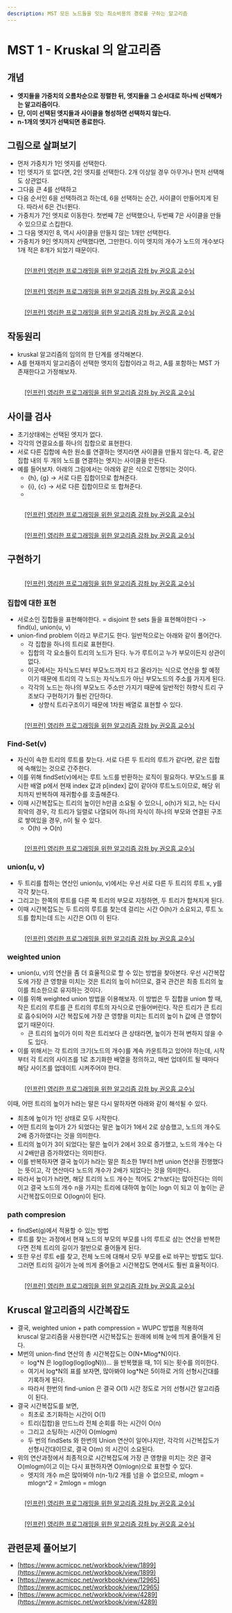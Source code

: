 ```yaml
---
description: MST 모든 노드들을 잇는 최소비용의 경로를 구하는 알고리즘
---
```


# MST 1 - Kruskal 의 알고리즘

## 개념

* **엣지들을 가중치의 오름차순으로 정렬한 뒤, 엣지들을 그 순서대로 하나씩 선택해가는 알고리즘이다.**&#x20;
* **단, 이미 선택된 엣지들과 사이클을 형성하면 선택하지 않는다.**&#x20;
* **n-1개의 엣지가 선택되면 종료한다.**&#x20;



## 그림으로 살펴보기

* 먼저 가중치가 1인 엣지를 선택한다.&#x20;
* 1인 엣지가 또 없다면, 2인 엣지를 선택한다. 2개 이상일 경우 아무거나 먼저 선택해도 상관없다.&#x20;
* 그다음 큰 4를 선택하고&#x20;
* 다음 순서인 6을 선택하려고 하는데, 6을 선택하는 순간, 사이클이 만들어지게 된다. 따라서 6은 건너뛴다.&#x20;
* 가중치가 7인 엣지로 이동한다. 첫번째 7은 선택했으나, 두번째 7은 사이클을 만들 수 있으므로 스킵한다.&#x20;
* 그 다음 엣지인 8, 역시 사이클을 만들지 않는 1개만 선택한다.&#x20;
* 가중치가 9인 엣지까지 선택했다면, 그만한다. 이미 엣지의 개수가 노드의 개수보다 1개 적은 8개가 되었기 때문이다.&#x20;

<figure><img src="../../../.gitbook/assets/image (10) (1) (2) (1).png" alt=""><figcaption><p><a href="https://www.inflearn.com/course/%EC%95%8C%EA%B3%A0%EB%A6%AC%EC%A6%98-%EA%B0%95%EC%A2%8C">[인프런] 영리한 프로그래밍을 위한 알고리즘 강좌 by 권오흠 교수님</a></p></figcaption></figure>

<figure><img src="../../../.gitbook/assets/image (22) (1) (2) (1).png" alt=""><figcaption><p><a href="https://www.inflearn.com/course/%EC%95%8C%EA%B3%A0%EB%A6%AC%EC%A6%98-%EA%B0%95%EC%A2%8C">[인프런] 영리한 프로그래밍을 위한 알고리즘 강좌 by 권오흠 교수님</a></p></figcaption></figure>

<figure><img src="../../../.gitbook/assets/image (26) (1) (3).png" alt=""><figcaption><p><a href="https://www.inflearn.com/course/%EC%95%8C%EA%B3%A0%EB%A6%AC%EC%A6%98-%EA%B0%95%EC%A2%8C">[인프런] 영리한 프로그래밍을 위한 알고리즘 강좌 by 권오흠 교수님</a></p></figcaption></figure>



## 작동원리

* kruskal 알고리즘의 임의의 한 단계를 생각해본다.&#x20;
* A를 현재까지 알고리즘이 선택한 엣지의 집합이라고 하고, A를 포함하는 MST 가 존재한다고 가정해보자.&#x20;

<figure><img src="../../../.gitbook/assets/image (9) (1) (2).png" alt=""><figcaption><p><a href="https://www.inflearn.com/course/%EC%95%8C%EA%B3%A0%EB%A6%AC%EC%A6%98-%EA%B0%95%EC%A2%8C">[인프런] 영리한 프로그래밍을 위한 알고리즘 강좌 by 권오흠 교수님</a></p></figcaption></figure>



## 사이클 검사&#x20;

* 초기상태에는 선택된 엣지가 없다.&#x20;
* 각각의 연결요소를 하나의 집합으로 표현한다.&#x20;
* 서로 다른 집합에 속한 원소를 연결하는 엣지라면 사이클을 만들지 않는다. 즉, 같은 집합 내의 두 개의 노드를 연결하는 엣지는 사이클을 만든다.&#x20;
* 예를 들어보자. 아래의 그림에서는 아래와 같은 식으로 진행되는 것이다.&#x20;
  * {h}, {g} -> 서로 다른 집합이므로 합쳐준다.&#x20;
  * {i}, {c} -> 서로 다른 집합이므로 또 합쳐준다.&#x20;
  *

<figure><img src="../../../.gitbook/assets/image (54) (1) (1).png" alt=""><figcaption><p><a href="https://www.inflearn.com/course/%EC%95%8C%EA%B3%A0%EB%A6%AC%EC%A6%98-%EA%B0%95%EC%A2%8C">[인프런] 영리한 프로그래밍을 위한 알고리즘 강좌 by 권오흠 교수님</a></p></figcaption></figure>

<figure><img src="../../../.gitbook/assets/image (2) (1) (3).png" alt=""><figcaption><p><a href="https://www.inflearn.com/course/%EC%95%8C%EA%B3%A0%EB%A6%AC%EC%A6%98-%EA%B0%95%EC%A2%8C">[인프런] 영리한 프로그래밍을 위한 알고리즘 강좌 by 권오흠 교수님</a></p></figcaption></figure>



## 구현하기&#x20;

<figure><img src="../../../.gitbook/assets/image (4) (1) (5) (1).png" alt=""><figcaption><p><a href="https://www.inflearn.com/course/%EC%95%8C%EA%B3%A0%EB%A6%AC%EC%A6%98-%EA%B0%95%EC%A2%8C">[인프런] 영리한 프로그래밍을 위한 알고리즘 강좌 by 권오흠 교수님</a></p></figcaption></figure>

### 집합에 대한 표현

* 서로소인 집합들을 표현해야한다. = disjoint 한 sets 들을 표현해야한다 -> find(u), union(u, v)&#x20;
* union-find problem 이라고 부르기도 한다. 일반적으로는 아래와 같이 풀어간다.&#x20;
  * 각 집합을 하나의 트리로 표현한다.&#x20;
  * 집합의 각 요소들이 트리의 노드가 된다. 누가 루트이고 누가 부모이든지 상관이 없다.&#x20;
  * 이곳에서는 자식노드부터 부모노드까지 타고 올라가는 식으로 연산을 할 예정이기 때문에 트리의 각 노드는 자식노드가 아닌 부모노드의 주소를 가지게 된다.&#x20;
  * 각각의 노드는 하나의 부모노드 주소만 가지기 때문에 일반적인 하향식 트리 구조보다 구현하기가 훨씬 간단하다.&#x20;
    * 상향식 트리구조이기 때문에 1차원 배열로 표현할 수 있다.&#x20;

<figure><img src="../../../.gitbook/assets/image (60) (1) (1).png" alt=""><figcaption><p><a href="https://www.inflearn.com/course/%EC%95%8C%EA%B3%A0%EB%A6%AC%EC%A6%98-%EA%B0%95%EC%A2%8C">[인프런] 영리한 프로그래밍을 위한 알고리즘 강좌 by 권오흠 교수님</a></p></figcaption></figure>

### Find-Set(v)

* 자신이 속한 트리의 루트를 찾는다. 서로 다른 두 트리의 루트가 같다면, 같은 집합에 속해있는 것으로 간주한다.&#x20;
* 이를 위해 findSet(v)에서는 루트 노드를 반환하는 로직이 필요하다. 부모노드를 표시한 배열 p에서 현재 index 값과 p\[index] 값이 같아야 루트노드이므로, 해당 위치까지 반복하여 재귀함수를 호출해준다.&#x20;
* 이때 시간복잡도는 트리의 높이인 h만큼 소요될 수 있으니, o(h)가 되고, h는 다시 최악의 경우, 각 트리가 일렬로 나열되어 하나의 자식이 하나의 부모와 연결된 구조로 쌓여있을 경우, n이 될 수 있다.&#x20;
  * O(h) -> O(n)

<figure><img src="../../../.gitbook/assets/image (55) (1) (1) (1).png" alt=""><figcaption><p><a href="https://www.inflearn.com/course/%EC%95%8C%EA%B3%A0%EB%A6%AC%EC%A6%98-%EA%B0%95%EC%A2%8C">[인프런] 영리한 프로그래밍을 위한 알고리즘 강좌 by 권오흠 교수님</a></p></figcaption></figure>

### union(u, v)

* 두 트리를 합하는 연산인 union(u, v)에서는 우선 서로 다른 두 트리의 루트 x, y를 각각 찾는다.&#x20;
* 그리고는 한쪽의 루트를 다른 쪽 트리의 부모로 지정하면, 두 트리가 합쳐지게 된다.&#x20;
* 이때 시간복잡도는 두 트리의 루트를 찾는데 걸리는 시간 O(h)가 소요되고, 루트 노드를 합치는데 드는 시간은 O(1) 이 된다.&#x20;

<figure><img src="../../../.gitbook/assets/image (25) (2) (2).png" alt=""><figcaption><p><a href="https://www.inflearn.com/course/%EC%95%8C%EA%B3%A0%EB%A6%AC%EC%A6%98-%EA%B0%95%EC%A2%8C">[인프런] 영리한 프로그래밍을 위한 알고리즘 강좌 by 권오흠 교수님</a></p></figcaption></figure>



### weighted union

* union(u, v)의 연산을 좀 더 효율적으로 할 수 있는 방법을 찾아본다. 우선 시간복잡도에 가장 큰 영향을 미치는 것은 트리의 높이 h이므로, 결국 관건은 최종 트리의 높이를 최소한으로 유지하는 것이다.&#x20;
* 이를 위해 weighted union 방법을 이용해보자.  이 방법은 두 집합을 union 할 때, 작은 트리의 루트를 큰 트리의 루트의 자식으로 만들어버린다. 작은 트리가 큰 트리로 흡수되어야 시간 복잡도에 가장 큰 영향을 미치는 트리의 높이 h 값에 큰 영향이 없기 때문이다.&#x20;
  * 큰 트리의 높이가 이미 작은 트리보다 큰 상태라면, 높이가 전혀 변하지 않을 수도 있다.&#x20;
* 이를 위해서는 각 트리의 크기(노드의 개수)를 계속 카운트하고 있어야 하는데, 시작부터 각 트리의 사이즈를 1로 초기화한 배열을 정의하고, 매번 업데이트 될 때마다 해당 사이즈를 업데이트 시켜주어야 한다.&#x20;

<figure><img src="../../../.gitbook/assets/image (7) (1) (3).png" alt=""><figcaption><p><a href="https://www.inflearn.com/course/%EC%95%8C%EA%B3%A0%EB%A6%AC%EC%A6%98-%EA%B0%95%EC%A2%8C">[인프런] 영리한 프로그래밍을 위한 알고리즘 강좌 by 권오흠 교수님</a></p></figcaption></figure>



이때, 어떤 트리의 높이가 h라는 말은 다시 말하자면 아래와 같이 해석될 수 있다.&#x20;

* 최초에 높이가 1인 상태로 모두 시작한다.&#x20;
* 어떤 트리의 높이가 2가 되었다는 말은 높이가 1에서 2로 상승했고,  노드의 개수도 2배 증가하였다는 것을 의미한다.&#x20;
* 트리의 높이가 3이 되었다는 말은 높이가 2에서 3으로 증가했고, 노드의 개수는 다시 2배만큼 증가하였다는 의미한다.&#x20;
* 이를 반복하자면 결국 높이가 h라는 말은 최소한 1부터 h번 union 연산을 진행했다는 뜻이고, 각  연산마다 노드의 개수가 2배가 되었다는 것을 의미한다.&#x20;
* 따라서 높이가 h라면, 해당 트리의 노드 개수는 적어도 2^h보다는 많아진다는 의미이고 결국 노드의 개수 n을 가지는 트리에 대하여 높이는 logn 이 되고 이 높이는 곧 시간복잡도이므로 O(logn)이 된다.&#x20;



### path compresion&#x20;

* findSet(g)에서 적용할 수 있는 방법&#x20;
* 루트를 찾는 과정에서 현재 노드의 부모의 부모를 나의 루트로 삼는 연산을 반복한다면 전체 트리의 길이가 절반으로 줄어들게 된다.&#x20;
* 또한 우선 루트 e를 찾고, 전체 노드에 대해서 모두 부모를 e로 바꾸는 방법도 있다. 그러면 트리의 길이가 눈에 띄게 줄어들고 시간복잡도 면에서도 훨씬 효율적이다.&#x20;

<figure><img src="../../../.gitbook/assets/image (1) (1) (9).png" alt=""><figcaption><p><a href="https://www.inflearn.com/course/%EC%95%8C%EA%B3%A0%EB%A6%AC%EC%A6%98-%EA%B0%95%EC%A2%8C">[인프런] 영리한 프로그래밍을 위한 알고리즘 강좌 by 권오흠 교수님</a></p></figcaption></figure>



## Kruscal 알고리즘의 시간복잡도

* 결국, weighted union + path compression = WUPC 방법을 적용하여 kruscal 알고리즘을 사용한다면 시간복잡도는 원래에 비해 눈에 띄게 줄어들게 된다.&#x20;
* M번의 union-find 연산의 총 시간복잡도는 O(N+Mlog\*N)이다.&#x20;
  * log\*N 은 log(log(log(logN)))... 을 반복했을 때, 1이 되는 횟수를 의미한다.&#x20;
  * 여기서 log\*N의 표를 보자면, 많아봐야 log\*N은 5이하로 거의 선형시간대를 기록하게 된다.&#x20;
  * 따라서 한번의 find-union 은 결국 O(1) 시간 정도로 거의 선형시간 알고리즘이 된다.&#x20;
* 결국 시간복잡도를 보면,&#x20;
  * 최초로 초기화하는 시간이 O(1)&#x20;
  * 트리(집합)을 만드느라 전체 순회를 하는 시간이 O(n)&#x20;
  * 그리고 소팅하는 시간이 O(mlogm)&#x20;
  * 두 번의 findSets 와 한번의 Union 연산이 일어나지만, 각각의 시간복잡도가 선형시간대이므로, 결국 O(m) 의 시간이 소요된다.&#x20;
* 위의 연산과정에서 최종적으로 시간복잡도에 가장 큰 영향을 미치는 것은 결국 O(mlogm)이고 이는 다시 표현하자면 O(mlogn)으로 표현할 수 있다.&#x20;
  * 엣지의 개수 m은 많아봐야 n(n-1)/2 개를 넘을 수 없으므로, mlogm = mlogn^2 = 2mlogn = mlogn &#x20;

<figure><img src="../../../.gitbook/assets/image (53) (1) (1).png" alt=""><figcaption><p><a href="https://www.inflearn.com/course/%EC%95%8C%EA%B3%A0%EB%A6%AC%EC%A6%98-%EA%B0%95%EC%A2%8C">[인프런] 영리한 프로그래밍을 위한 알고리즘 강좌 by 권오흠 교수님</a></p></figcaption></figure>

<figure><img src="../../../.gitbook/assets/image (36) (3).png" alt=""><figcaption><p><a href="https://www.inflearn.com/course/%EC%95%8C%EA%B3%A0%EB%A6%AC%EC%A6%98-%EA%B0%95%EC%A2%8C">[인프런] 영리한 프로그래밍을 위한 알고리즘 강좌 by 권오흠 교수님</a></p></figcaption></figure>



## 관련문제 풀어보기

* [https://www.acmicpc.net/workbook/view/1899](https://www.acmicpc.net/workbook/view/1899)
* [https://www.acmicpc.net/workbook/view/12965](https://www.acmicpc.net/workbook/view/12965)
* [https://www.acmicpc.net/workbook/view/4289](https://www.acmicpc.net/workbook/view/4289)

